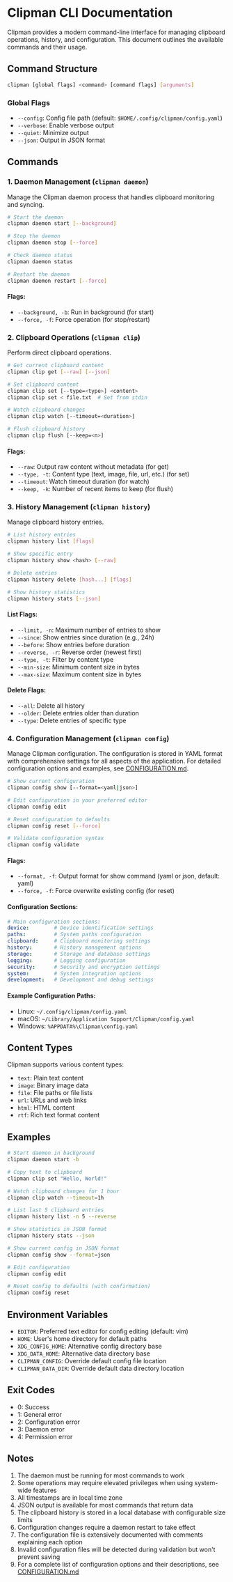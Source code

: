 # Clipman CLI Documentation

Clipman provides a modern command-line interface for managing clipboard operations, history, and configuration. This document outlines the available commands and their usage.

## Command Structure

```bash
clipman [global flags] <command> [command flags] [arguments]
```

### Global Flags

- `--config`: Config file path (default: `$HOME/.config/clipman/config.yaml`)
- `--verbose`: Enable verbose output
- `--quiet`: Minimize output
- `--json`: Output in JSON format

## Commands

### 1. Daemon Management (`clipman daemon`)

Manage the Clipman daemon process that handles clipboard monitoring and syncing.

```bash
# Start the daemon
clipman daemon start [--background]

# Stop the daemon
clipman daemon stop [--force]

# Check daemon status
clipman daemon status

# Restart the daemon
clipman daemon restart [--force]
```

#### Flags:
- `--background, -b`: Run in background (for start)
- `--force, -f`: Force operation (for stop/restart)

### 2. Clipboard Operations (`clipman clip`)

Perform direct clipboard operations.

```bash
# Get current clipboard content
clipman clip get [--raw] [--json]

# Set clipboard content
clipman clip set [--type=<type>] <content>
clipman clip set < file.txt  # Set from stdin

# Watch clipboard changes
clipman clip watch [--timeout=<duration>]

# Flush clipboard history
clipman clip flush [--keep=<n>]
```

#### Flags:
- `--raw`: Output raw content without metadata (for get)
- `--type, -t`: Content type (text, image, file, url, etc.) (for set)
- `--timeout`: Watch timeout duration (for watch)
- `--keep, -k`: Number of recent items to keep (for flush)

### 3. History Management (`clipman history`)

Manage clipboard history entries.

```bash
# List history entries
clipman history list [flags]

# Show specific entry
clipman history show <hash> [--raw]

# Delete entries
clipman history delete [hash...] [flags]

# Show history statistics
clipman history stats [--json]
```

#### List Flags:
- `--limit, -n`: Maximum number of entries to show
- `--since`: Show entries since duration (e.g., 24h)
- `--before`: Show entries before duration
- `--reverse, -r`: Reverse order (newest first)
- `--type, -t`: Filter by content type
- `--min-size`: Minimum content size in bytes
- `--max-size`: Maximum content size in bytes

#### Delete Flags:
- `--all`: Delete all history
- `--older`: Delete entries older than duration
- `--type`: Delete entries of specific type

### 4. Configuration Management (`clipman config`)

Manage Clipman configuration. The configuration is stored in YAML format with comprehensive settings for all aspects of the application. For detailed configuration options and examples, see [CONFIGURATION.md](CONFIGURATION.md).

```bash
# Show current configuration
clipman config show [--format=<yaml|json>]

# Edit configuration in your preferred editor
clipman config edit

# Reset configuration to defaults
clipman config reset [--force]

# Validate configuration syntax
clipman config validate
```

#### Flags:
- `--format, -f`: Output format for show command (yaml or json, default: yaml)
- `--force, -f`: Force overwrite existing config (for reset)

#### Configuration Sections:
```yaml
# Main configuration sections:
device:        # Device identification settings
paths:         # System paths configuration
clipboard:     # Clipboard monitoring settings
history:       # History management options
storage:       # Storage and database settings
logging:       # Logging configuration
security:      # Security and encryption settings
system:        # System integration options
development:   # Development and debug settings
```

#### Example Configuration Paths:
- Linux: `~/.config/clipman/config.yaml`
- macOS: `~/Library/Application Support/Clipman/config.yaml`
- Windows: `%APPDATA%\Clipman\config.yaml`

## Content Types

Clipman supports various content types:
- `text`: Plain text content
- `image`: Binary image data
- `file`: File paths or file lists
- `url`: URLs and web links
- `html`: HTML content
- `rtf`: Rich text format content

## Examples

```bash
# Start daemon in background
clipman daemon start -b

# Copy text to clipboard
clipman clip set "Hello, World!"

# Watch clipboard changes for 1 hour
clipman clip watch --timeout=1h

# List last 5 clipboard entries
clipman history list -n 5 --reverse

# Show statistics in JSON format
clipman history stats --json

# Show current config in JSON format
clipman config show --format=json

# Edit configuration
clipman config edit

# Reset config to defaults (with confirmation)
clipman config reset
```

## Environment Variables

- `EDITOR`: Preferred text editor for config editing (default: vim)
- `HOME`: User's home directory for default paths
- `XDG_CONFIG_HOME`: Alternative config directory base
- `XDG_DATA_HOME`: Alternative data directory base
- `CLIPMAN_CONFIG`: Override default config file location
- `CLIPMAN_DATA_DIR`: Override default data directory location

## Exit Codes

- 0: Success
- 1: General error
- 2: Configuration error
- 3: Daemon error
- 4: Permission error

## Notes

1. The daemon must be running for most commands to work
2. Some operations may require elevated privileges when using system-wide features
3. All timestamps are in local time zone
4. JSON output is available for most commands that return data
5. The clipboard history is stored in a local database with configurable size limits
6. Configuration changes require a daemon restart to take effect
7. The configuration file is extensively documented with comments explaining each option
8. Invalid configuration files will be detected during validation but won't prevent saving
9. For a complete list of configuration options and their descriptions, see [CONFIGURATION.md](CONFIGURATION.md) 